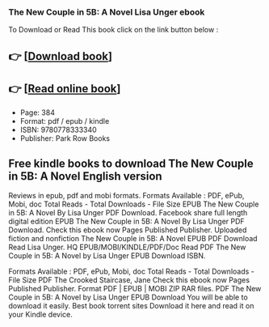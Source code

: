 ### The New Couple in 5B: A Novel Lisa Unger ebook

To Download or Read This book click on the link button below :

## 👉  [**[Download book](http://ebooksharez.info/download.php?group=book&from=github.com&id=701637&lnk=1081 "Download book")**]

## 👉  [**[Read online book](http://ebooksharez.info/download.php?group=book&from=github.com&id=701637&lnk=1081 "Read online book")**]


* Page: 384
* Format: pdf / epub / kindle
* ISBN: 9780778333340
* Publisher: Park Row Books



## Free kindle books to download The New Couple in 5B: A Novel English version


Reviews in epub, pdf and mobi formats. Formats Available : PDF, ePub, Mobi, doc Total Reads - Total Downloads - File Size EPUB The New Couple in 5B: A Novel By Lisa Unger PDF Download. Facebook share full length digital edition EPUB The New Couple in 5B: A Novel By Lisa Unger PDF Download. Check this ebook now Pages Published Publisher. Uploaded fiction and nonfiction The New Couple in 5B: A Novel EPUB PDF Download Read Lisa Unger. HQ EPUB/MOBI/KINDLE/PDF/Doc Read PDF The New Couple in 5B: A Novel by Lisa Unger EPUB Download ISBN.

Formats Available : PDF, ePub, Mobi, doc Total Reads - Total Downloads - File Size PDF The Crooked Staircase, Jane Check this ebook now Pages Published Publisher. Format PDF | EPUB | MOBI ZIP RAR files. PDF The New Couple in 5B: A Novel by Lisa Unger EPUB Download You will be able to download it easily. Best book torrent sites Download it here and read it on your Kindle device.





